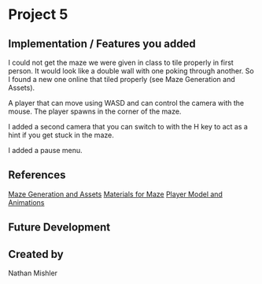 # Project 5
## Implementation / Features you added
I could not get the maze we were given in class to tile properly in first person. It would look like a double wall with one poking through another. So I found a new one online that tiled properly (see Maze Generation and Assets).

A player that can move using WASD and can control the camera with the mouse. The player spawns in the corner of the maze.

I added a second camera that you can switch to with the H key to act as a hint if you get stuck in the maze.

I added a pause menu.
## References
[Maze Generation and Assets](https://assetstore.unity.com/packages/tools/modeling/maze-generator-38689)
[Materials for Maze](https://assetstore.unity.com/packages/2d/textures-materials/free-stylized-pbr-textures-pack-111778)
[Player Model and Animations](https://assetstore.unity.com/packages/3d/characters/minotaur1-196863)
## Future Development

## Created by
Nathan Mishler
